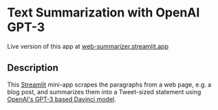 # Text Summarization with OpenAI GPT-3

Live version of this app at [web-summarizer.streamlit.app](https://web-summarizer.streamlit.app)

## Description

This [Streamlit](https://streamlit.io) mini-app scrapes the paragraphs from a web page, e.g. a blog post, and summarizes them into a Tweet-sized statement using [OpenAI's GPT-3 based Davinci model](https://beta.openai.com/docs/models/overview).
